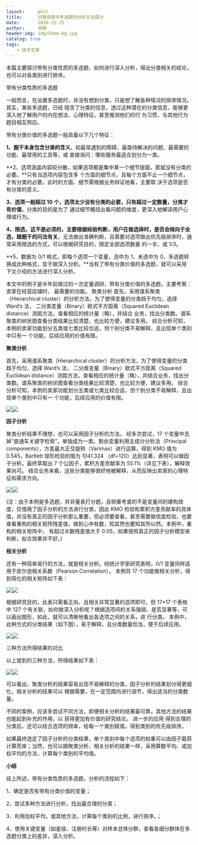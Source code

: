 ```yaml
---
layout:     post
title:      问卷调查中多选题的分析方法探讨
date:       2018-12-25
author:     余醉
header-img: img/home-bg.jpg
catalog: true
tags:
    - 技术文章
---
```

本篇主要探讨带有分类性质的多选题，如何进行深入分析，得出分类相关的结论，也可以对各类别进行排序。

带有分类性质的多选题

一般而言，在设置多选题时，并没有想到分类，只是想了解各种情况的排序情况。其实，某些多选题，已经 隐含了分类的信息，透过这种潜在的分类信息，能够更深入地了解用户的内在想法、心理特征，甚至推测他们的行 为习惯，与其他行为题目相互照应。

带有分类价值的多选题一般具备以下几个特征：

**1、题干本身包含分类的含义**。如最常遇到的障碍、最亟待解决的问题、最需要的功能、最常用的工具等，或 直接询问：哪些服务最适合划分为一类。

**2、选项涵盖内容较分散，如果选项都是集中某一个细节层面，那就没有分类的必要。**只有当选项内容包含多 个方面的细节点，且每个方面不止一个细节点，才有分类的必要。此时的方面、细节需根据业务辩证地看，主要取 决于选项是否有分类的意义。

**3、选项一般超过 10 个，选项太少没有分类的必要，只有超过一定数量，分类才有价值**。分类的目的是为了 通过细节概括出看问题的维度，更深入地解读用户心理或行为。

**4、限选，这不是必须的，主要根据经验判断，用户在做选择时，是否会倾向于全选，跟题干的问法有关**。无法做出准确判断，且需要对选项做出优先级排序时，通常采用限选的方式，可以根据研究目的，限定全部选项数量 的一半，或 1/3。

**5、数据为 0/1 格式，即每个选项一个变量，选中为 1，未选中为 0，多选题转换成此种格式，宜于做深入分析。**当有了带有分类价值的多选题，就可以采用下文介绍的方法进行深入分析。

本文中的例子是半年前做过的一次定量调研，带有分类价值的多选题，主要考察：卖家在经营店铺时， 最需要的功能。 聚类分析
 首先，采用谱系聚类（Hierarchical cluster）的分析方法，为了使得变量的分类趋于均匀，选择 Ward’s 法，
 二分类变量（Binary）欧式平方距离（Squared Euclidean distance）测距方法，查看相应的统计量（略），并结合
 业务，找出分类数。谱系聚类的树状图查看分类结果比较清楚，也比较方便，建议多用。
 综合分析可知，本例的卖家功能划分五类或七类比较合适，但个别分类不易解释，且出现单个类别中只有一 个功能，后续应用的价值有限。
 
 **聚类分析**

首先，采用谱系聚类（Hierarchical cluster）的分析方法，为了使得变量的分类趋于均匀，选择 Ward’s 法， 二分类变量（Binary）欧式平方距离（Squared Euclidean distance）测距方法，查看相应的统计量（略），并结合业务，找出分类数。谱系聚类的树状图查看分类结果比较清楚，也比较方便，建议多用。
 综合分析可知，本例的卖家功能划分五类或七类比较合适，但个别分类不易解释，且出现单个类别中只有一 个功能，后续应用的价值有限。

![](https://pic4.zhimg.com/80/v2-2631bd19dae35c0a30d6c6981a76965f_hd.jpg)![](https://pic4.zhimg.com/80/v2-2631bd19dae35c0a30d6c6981a76965f_hd.jpg)

**因子分析**

聚类分析结果不理想，也可以采用因子分析的方法。
 经多次尝试，17 个变量中去掉“直通车关键字检索”，单独成为一类。剩余变量利用主成分分析法（Principal components），方差最大正交旋转（Varimax）进行运算，得到 KMO 值为 0.545，Bartlett 球形检验的值为 1041.324 （df=120）达到显著，表明可以做因子分析。最终萃取出 7 个公因子，累积方差贡献率为 55.1%（详见下表），解释效果尚可。 结合业务来看，这些分类能够很好地被解释，从而反映出卖家的心理特征和需求方向。

![](https://pic1.zhimg.com/80/v2-5750869cc3c8a6ac037ea6f14c2831ac_hd.jpg)![](https://pic1.zhimg.com/80/v2-5750869cc3c8a6ac037ea6f14c2831ac_hd.jpg)

(注：由于本例是多选题，并非量表打分题，且侧重考查的不是变量间的建构效度，仅借用了因子分析的方法进行分类，因此 KMO 检验和累积方差贡献率的具体值，并没有真正的因子分析那么重要，但必须要查看，甚至需要做信度检验，也要查看重构的相关矩阵残差值，做到心中有数，知其然也要知其所以然。本例中，重构的相关矩阵中， 有超过半数残差值大于 0.05，如果按照真正的因子分析模型来判断，拟合效果并不好。)

**相关分析**

还有一种简单易行的方法，就是相关分析。经统计学家研究表明，0/1 变量同样适用于皮尔逊相关系数（Pearson Correlation）。 本例将 17 个功能做相关分析，得到简化的相关矩阵如下表：

![](https://pic3.zhimg.com/80/v2-3613c148f1d19fb3941930cadae21736_hd.jpg)![](https://pic3.zhimg.com/80/v2-3613c148f1d19fb3941930cadae21736_hd.jpg)

根据研究目的，此表只需看正向、且相关非常显著的选项即可，但 17*17 个表格中 127 个有关联，如何做深入分析呢？根据选项间的关系强弱、是否显著等，可以画出图形，如此，就可以清晰地看出各选项之间的关系，进 行分类。
 本例中，此种方式的分类结果（如下图），易于解释，且分类数量恰当，便于后续应用。

![](https://pic2.zhimg.com/80/v2-9f8785fd7a60f2f4dbb0c8acfab6a315_hd.jpg)![](https://pic2.zhimg.com/80/v2-9f8785fd7a60f2f4dbb0c8acfab6a315_hd.jpg)

三种方法所得结果的对比

以上提到的三种方法，所得结果如下表：

![](https://pic2.zhimg.com/80/v2-11988a4f264e36a58f9c95e980826f0d_hd.jpg)![](https://pic2.zhimg.com/80/v2-11988a4f264e36a58f9c95e980826f0d_hd.jpg)

可以看出，聚类分析的结果容易出现不易解释的分类，因子分析的结果划分得更细化，相关分析的结果可以 根据需要，在一定范围内进行调节，得出适当的分类数量。

不同的案例，应该多尝试不同方法，即便相关分析的结果最可靠，其他方法的结果也能起到补充的作用，以 获得更加有价值的研究结论。 进一步的应用 得到合理的分类后，还可以结合选项的频率，给每一个类别赋值，得到类别的优先级排序。

如果最终选定了因子分析的分类结果，单个类别中每个选项的权重可以由因子载荷计算而来；当然，也可以跟聚类分析、相关分析的结果一样，采用算数平均、或加权平均的方法，计算每个类别的平均值。

**小结**

综上所述，带有分类性质的多选题，分析的流程如下：

 1、确定是否有带有分类价值的变量；

2、尝试多种方法进行分析，找出最合理的分类；

3、利用加权平均，或其他方法，计算每个类别的比例，进行排序。；

4、使用关键变量（如星级、注册时长等）对样本总体分群，查看各细分群体在多选题分类上的差异，深入分析。
